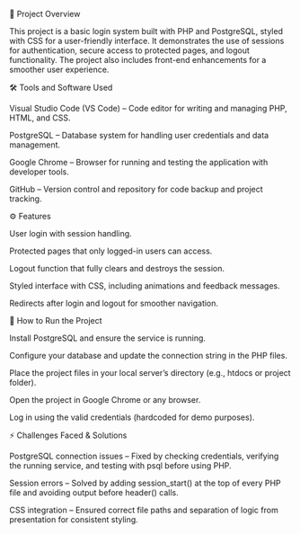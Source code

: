 📌 Project Overview

This project is a basic login system built with PHP and PostgreSQL, styled with CSS for a user-friendly interface. It demonstrates the use of sessions for authentication, secure access to protected pages, and logout functionality. The project also includes front-end enhancements for a smoother user experience.

🛠 Tools and Software Used

Visual Studio Code (VS Code) – Code editor for writing and managing PHP, HTML, and CSS.

PostgreSQL – Database system for handling user credentials and data management.

Google Chrome – Browser for running and testing the application with developer tools.

GitHub – Version control and repository for code backup and project tracking.

⚙️ Features

User login with session handling.

Protected pages that only logged-in users can access.

Logout function that fully clears and destroys the session.

Styled interface with CSS, including animations and feedback messages.

Redirects after login and logout for smoother navigation.

🚀 How to Run the Project

Install PostgreSQL and ensure the service is running.

Configure your database and update the connection string in the PHP files.

Place the project files in your local server’s directory (e.g., htdocs or project folder).

Open the project in Google Chrome or any browser.

Log in using the valid credentials (hardcoded for demo purposes).

⚡ Challenges Faced & Solutions

PostgreSQL connection issues – Fixed by checking credentials, verifying the running service, and testing with psql before using PHP.

Session errors – Solved by adding session_start() at the top of every PHP file and avoiding output before header() calls.

CSS integration – Ensured correct file paths and separation of logic from presentation for consistent styling.
